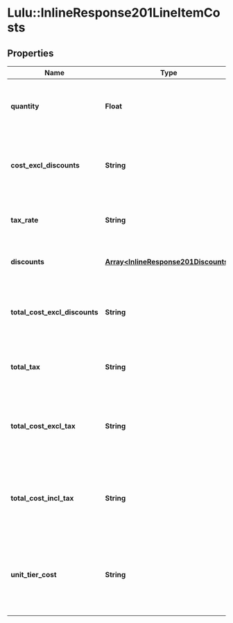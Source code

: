 # Lulu::InlineResponse201LineItemCosts

## Properties
Name | Type | Description | Notes
------------ | ------------- | ------------- | -------------
**quantity** | **Float** | The quantity of printables to base the calculations on | 
**cost_excl_discounts** | **String** | Per unit cost without any discounts applied as a decimal string | 
**tax_rate** | **String** | The tax rate applied to the line as a decimal string | 
**discounts** | [**Array&lt;InlineResponse201Discounts&gt;**](InlineResponse201Discounts.md) | Discounts applied to this line item | 
**total_cost_excl_discounts** | **String** | The total line price without any discounts applied as a decimal string | 
**total_tax** | **String** | The total line tax amount as a decimal string | 
**total_cost_excl_tax** | **String** | The total line price including discounts excluding tax as a decimal string | 
**total_cost_incl_tax** | **String** | The total line price including discounts and taxes as a decimal string | 
**unit_tier_cost** | **String** | Per unit cost with tier discount applied, null for list price (non-tier) customers | [optional] 


